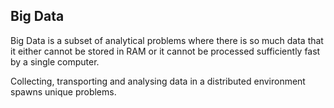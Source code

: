 ## Big Data

Big Data is a subset of analytical problems where there is so much data that it either cannot be stored in RAM
or it cannot be processed sufficiently fast by a single computer.

Collecting, transporting and analysing data in a distributed environment spawns unique problems.
